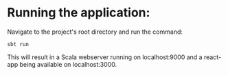# Running the application: 
Navigate to the project's root directory and run the command:
```
sbt run
```
This will result in a Scala webserver running on localhost:9000 and a react-app being available on localhost:3000.